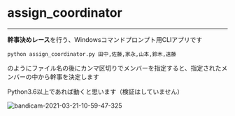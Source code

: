 # assign_coordinator  
---

**幹事決めレース**を行う、Windowsコマンドプロンプト用CLIアプリです  

```python assign_coordinator.py 田中,佐藤,家永,山本,鈴木,遠藤```

のようにファイル名の後にカンマ区切りでメンバーを指定すると、指定されたメンバーの中から幹事を決定します  


Python3.6以上であれば動くと思います（検証はしていません）

![bandicam-2021-03-21-10-59-47-325](https://user-images.githubusercontent.com/39284158/111891386-0e6fb100-8a36-11eb-8868-04a51aac9627.gif)
